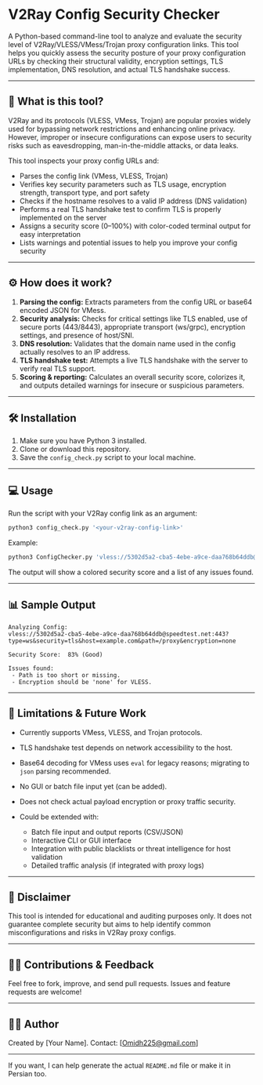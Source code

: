 # V2Ray Config Security Checker

A Python-based command-line tool to analyze and evaluate the security level of V2Ray/VLESS/VMess/Trojan proxy configuration links. This tool helps you quickly assess the security posture of your proxy configuration URLs by checking their structural validity, encryption settings, TLS implementation, DNS resolution, and actual TLS handshake success.

---

## 🚀 What is this tool?

V2Ray and its protocols (VLESS, VMess, Trojan) are popular proxies widely used for bypassing network restrictions and enhancing online privacy. However, improper or insecure configurations can expose users to security risks such as eavesdropping, man-in-the-middle attacks, or data leaks.

This tool inspects your proxy config URLs and:

* Parses the config link (VMess, VLESS, Trojan)
* Verifies key security parameters such as TLS usage, encryption strength, transport type, and port safety
* Checks if the hostname resolves to a valid IP address (DNS validation)
* Performs a real TLS handshake test to confirm TLS is properly implemented on the server
* Assigns a security score (0–100%) with color-coded terminal output for easy interpretation
* Lists warnings and potential issues to help you improve your config security

---

## ⚙️ How does it work?

1. **Parsing the config:** Extracts parameters from the config URL or base64 encoded JSON for VMess.
2. **Security analysis:** Checks for critical settings like TLS enabled, use of secure ports (443/8443), appropriate transport (ws/grpc), encryption settings, and presence of host/SNI.
3. **DNS resolution:** Validates that the domain name used in the config actually resolves to an IP address.
4. **TLS handshake test:** Attempts a live TLS handshake with the server to verify real TLS support.
5. **Scoring & reporting:** Calculates an overall security score, colorizes it, and outputs detailed warnings for insecure or suspicious parameters.

---

## 🛠️ Installation

1. Make sure you have Python 3 installed.
2. Clone or download this repository.
3. Save the `config_check.py` script to your local machine.

---

## 💻 Usage

Run the script with your V2Ray config link as an argument:

```bash
python3 config_check.py '<your-v2ray-config-link>'
```

Example:

```bash
python3 ConfigChecker.py 'vless://5302d5a2-cba5-4ebe-a9ce-daa768b64ddb@speedtest.net:443?type=ws&security=tls&host=example.com&path=/proxy&encryption=none'
```

The output will show a colored security score and a list of any issues found.

---

## 📊 Sample Output

```
Analyzing Config:
vless://5302d5a2-cba5-4ebe-a9ce-daa768b64ddb@speedtest.net:443?type=ws&security=tls&host=example.com&path=/proxy&encryption=none

Security Score:  83% (Good)

Issues found:
 - Path is too short or missing.
 - Encryption should be 'none' for VLESS.
```

---

## 🚧 Limitations & Future Work

* Currently supports VMess, VLESS, and Trojan protocols.
* TLS handshake test depends on network accessibility to the host.
* Base64 decoding for VMess uses `eval` for legacy reasons; migrating to `json` parsing recommended.
* No GUI or batch file input yet (can be added).
* Does not check actual payload encryption or proxy traffic security.
* Could be extended with:

  * Batch file input and output reports (CSV/JSON)
  * Interactive CLI or GUI interface
  * Integration with public blacklists or threat intelligence for host validation
  * Detailed traffic analysis (if integrated with proxy logs)

---

## 📢 Disclaimer

This tool is intended for educational and auditing purposes only. It does not guarantee complete security but aims to help identify common misconfigurations and risks in V2Ray proxy configs.

---

## 🙋‍♂️ Contributions & Feedback

Feel free to fork, improve, and send pull requests. Issues and feature requests are welcome!

---

## 🧑‍💻 Author

Created by \[Your Name].
Contact: \[[Omidh225@gmail.com](mailto:Omidh225@gmail.com)]

---

If you want, I can help generate the actual `README.md` file or make it in Persian too.
